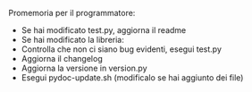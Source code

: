 Promemoria per il programmatore:

 * Se hai modificato test.py, aggiorna il readme
 * Se hai modificato la libreria:
  * Controlla che non ci siano bug evidenti, esegui test.py
  * Aggiorna il changelog
  * Aggiorna la versione in version.py
  * Esegui pydoc-update.sh (modificalo se hai aggiunto dei file)
 
